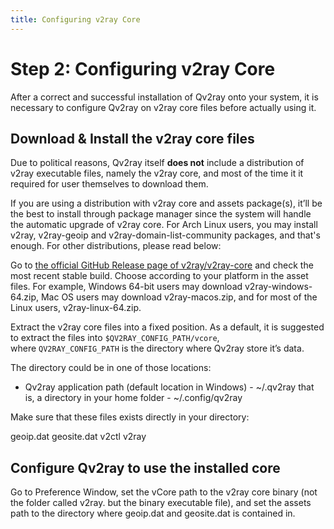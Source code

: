```yaml
---
title: Configuring v2ray Core
---
```


# Step 2: Configuring v2ray Core

After a correct and successful installation of Qv2ray onto your system, it is necessary to configure Qv2ray on v2ray core files before actually using it.

## Download & Install the v2ray core files

Due to political reasons, Qv2ray itself **does not** include a distribution of v2ray executable files, namely the v2ray core, and most of the time it it required for user themselves to download them.

If you are using a distribution with v2ray core and assets package(s), it’ll be the best to install through package manager since the system will handle the automatic upgrade of v2ray core. For Arch Linux users, you may install v2ray, v2ray-geoip and v2ray-domain-list-community packages, and that's enough. For other distributions, please read below:

Go to [the official GitHub Release page of v2ray/v2ray-core](https://github.com/v2ray/v2ray-core/releases) and check the most recent stable build. Choose according to your platform in the asset files. For example, Windows 64-bit users may download v2ray-windows-64.zip, Mac OS users may download v2ray-macos.zip, and for most of the Linux users, v2ray-linux-64.zip.

Extract the v2ray core files into a fixed position. As a default, it is suggested to extract the files into `$QV2RAY_CONFIG_PATH/vcore`, where `QV2RAY_CONFIG_PATH` is the directory where Qv2ray store it’s data.

The directory could be in one of those locations:

- Qv2ray application path (default location in Windows) - ~/.qv2ray that is, a directory in your home folder - ~/.config/qv2ray

Make sure that these files exists directly in your directory:

geoip.dat geosite.dat v2ctl v2ray

## Configure Qv2ray to use the installed core

Go to Preference Window, set the vCore path to the v2ray core binary (not the folder called v2ray. but the binary executable file), and set the assets path to the directory where geoip.dat and geosite.dat is contained in.


